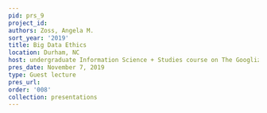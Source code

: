 ```yaml
---
pid: prs_9
project_id: 
authors: Zoss, Angela M.
sort_year: '2019'
title: Big Data Ethics
location: Durham, NC
host: undergraduate Information Science + Studies course on The Googlization of Knowledge
pres_date: November 7, 2019
type: Guest lecture
pres_url: 
order: '008'
collection: presentations
---
```

